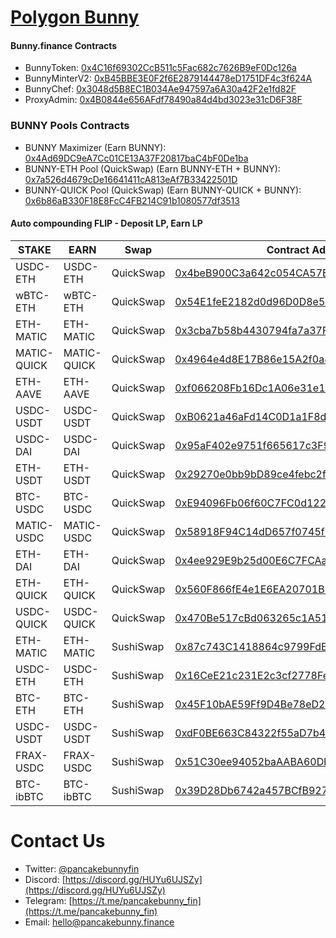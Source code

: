 # [Polygon Bunny](https://polygon.pancakebunny.finance)

#### Bunny.finance Contracts
- BunnyToken: [0x4C16f69302CcB511c5Fac682c7626B9eF0Dc126a](https://polygonscan.com/address/0x4C16f69302CcB511c5Fac682c7626B9eF0Dc126a)
- BunnyMinterV2: [0xB45BBE3E0F2f6E2879144478eD1751DF4c3f624A](https://polygonscan.com/address/0xB45BBE3E0F2f6E2879144478eD1751DF4c3f624A)
- BunnyChef: [0x3048d5B8EC1B034Ae947597a6A30a42F2e1fd82F](https://polygonscan.com/address/0x3048d5B8EC1B034Ae947597a6A30a42F2e1fd82F)
- ProxyAdmin: [0x4B0844e656AFdf78490a84d4bd3023e31cD6F38F](https://polygonscan.com/address/0x4B0844e656AFdf78490a84d4bd3023e31cD6F38F)

### BUNNY Pools Contracts
- BUNNY Maximizer (Earn BUNNY): [0x4Ad69DC9eA7Cc01CE13A37F20817baC4bF0De1ba](https://polygonscan.com/address/0x4Ad69DC9eA7Cc01CE13A37F20817baC4bF0De1ba)
- BUNNY-ETH Pool (QuickSwap) (Earn BUNNY-ETH + BUNNY): [0x7a526d4679cDe16641411cA813eAf7B33422501D](https://polygonscan.com/address/0x7a526d4679cDe16641411cA813eAf7B33422501D)
- BUNNY-QUICK Pool (QuickSwap) (Earn BUNNY-QUICK + BUNNY): [0x6b86aB330F18E8FcC4FB214C91b1080577df3513](https://polygonscan.com/address/0x6b86aB330F18E8FcC4FB214C91b1080577df3513)


#### Auto compounding FLIP - Deposit LP, Earn LP
| STAKE | EARN | Swap |     Contract Address |
|------|-----|-----|--------------|
| USDC-ETH | USDC-ETH | QuickSwap | [0x4beB900C3a642c054CA57EfCA7090464082e904F](https://polygonscan.com/address/0x4beB900C3a642c054CA57EfCA7090464082e904F)|
| wBTC-ETH | wBTC-ETH | QuickSwap | [0x54E1feE2182d0d96D0D8e592CbFd4debC8EEf7Df](https://polygonscan.com/address/0x54E1feE2182d0d96D0D8e592CbFd4debC8EEf7Df)|
| ETH-MATIC | ETH-MATIC | QuickSwap | [0x3cba7b58b4430794fa7a37F042bd54E3C2A351A8](https://polygonscan.com/address/0x3cba7b58b4430794fa7a37F042bd54E3C2A351A8)|
| MATIC-QUICK | MATIC-QUICK | QuickSwap | [0x4964e4d8E17B86e15A2f0a4D8a43D8E4AbeC3E78](https://polygonscan.com/address/0x4964e4d8E17B86e15A2f0a4D8a43D8E4AbeC3E78)|
| ETH-AAVE | ETH-AAVE | QuickSwap | [0xf066208Fb16Dc1A06e31e104bEDb187468206a92](https://polygonscan.com/address/0xf066208Fb16Dc1A06e31e104bEDb187468206a92)|
| USDC-USDT | USDC-USDT | QuickSwap | [0xB0621a46aFd14C0D1a1F8d3E1021C4aBCcd02F5b](https://polygonscan.com/address/0xB0621a46aFd14C0D1a1F8d3E1021C4aBCcd02F5b)|
| USDC-DAI | USDC-DAI | QuickSwap | [0x95aF402e9751f665617c3F9037f00f91ec00F7b6](https://polygonscan.com/address/0x95aF402e9751f665617c3F9037f00f91ec00F7b6)|
| ETH-USDT | ETH-USDT | QuickSwap | [0x29270e0bb9bD89ce4febc2fBd72Cd7EB53C0aDD7](https://polygonscan.com/address/0x29270e0bb9bD89ce4febc2fBd72Cd7EB53C0aDD7)|
| BTC-USDC | BTC-USDC | QuickSwap | [0xE94096Fb06f60C7FC0d122A352154842384F80bd](https://polygonscan.com/address/0xE94096Fb06f60C7FC0d122A352154842384F80bd)|
| MATIC-USDC | MATIC-USDC | QuickSwap | [0x58918F94C14dD657f0745f8a5599190f5baDFa05](https://polygonscan.com/address/0x58918F94C14dD657f0745f8a5599190f5baDFa05)|
| ETH-DAI | ETH-DAI | QuickSwap | [0x4ee929E9b25d00E6C7FCAa513C01311Da40462F2](https://polygonscan.com/address/0x4ee929E9b25d00E6C7FCAa513C01311Da40462F2)|
| ETH-QUICK | ETH-QUICK | QuickSwap | [0x560F866fE4e1E6EA20701B9dCc9555486E1B84c2](https://polygonscan.com/address/0x560F866fE4e1E6EA20701B9dCc9555486E1B84c2)|
| USDC-QUICK | USDC-QUICK | QuickSwap | [0x470Be517cBd063265c1A519aE186ae82d10dD360](https://polygonscan.com/address/0x470Be517cBd063265c1A519aE186ae82d10dD360)|
| ETH-MATIC | ETH-MATIC | SushiSwap | [0x87c743C1418864c9799FdE4C8612D1Ba64188ECe](https://polygonscan.com/address/0x87c743C1418864c9799FdE4C8612D1Ba64188ECe)|
| USDC-ETH | USDC-ETH | SushiSwap | [0x16CeE21c231E2c3cf2778Fe568230c145C8591cA](https://polygonscan.com/address/0x16CeE21c231E2c3cf2778Fe568230c145C8591cA)|
| BTC-ETH | BTC-ETH | SushiSwap | [0x45F10bAE59Ff9D4Be78eD20F0AAfDE532b254707](https://polygonscan.com/address/0x45F10bAE59Ff9D4Be78eD20F0AAfDE532b254707)|
| USDC-USDT | USDC-USDT | SushiSwap | [0xdF0BE663C84322f55aD7b40A4120CdECBa4C4B45](https://polygonscan.com/address/0xdF0BE663C84322f55aD7b40A4120CdECBa4C4B45)|
| FRAX-USDC | FRAX-USDC | SushiSwap | [0x51C30ee94052baAABA60Db6b931c1f4657FFe174](https://polygonscan.com/address/0x51C30ee94052baAABA60Db6b931c1f4657FFe174)|
| BTC-ibBTC | BTC-ibBTC | SushiSwap | [0x39D28Db6742a457BCfB927D4539bEea55Dc5Dd87](https://polygonscan.com/address/0x39D28Db6742a457BCfB927D4539bEea55Dc5Dd87)|

# Contact Us
- Twitter: [@pancakebunnyfin](https://twitter.com/pancakebunnyfin)
- Discord: [https://discord.gg/HUYu6UJSZy](https://discord.gg/HUYu6UJSZy)
- Telegram: [https://t.me/pancakebunny_fin](https://t.me/pancakebunny_fin)
- Email: [hello@pancakebunny.finance](mailto:hello@pancakebunny.finance)
